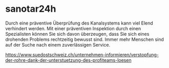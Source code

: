 # sanotar24h
Durch eine präventive Überprüfung des Kanalsystems kann viel Elend verhindert werden. Mit einer präventiven Inspektion durch einen Spezialisten können Sie sich davon überzeugen, dass Sie sich eines drohenden Problems rechtzeitig bewusst sind. Immer mehr Menschen sind auf der Suche nach einem zuverlässigen Service.

https://www.suedostschweiz.ch/unternehmen-informieren/verstopfung-der-rohre-dank-der-unterstuetzung-des-profiteams-loesen
